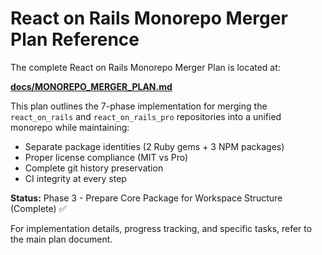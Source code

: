 # React on Rails Monorepo Merger Plan Reference

The complete React on Rails Monorepo Merger Plan is located at:

**[docs/MONOREPO_MERGER_PLAN.md](./MONOREPO_MERGER_PLAN.md)**

This plan outlines the 7-phase implementation for merging the `react_on_rails` and `react_on_rails_pro` repositories into a unified monorepo while maintaining:

- Separate package identities (2 Ruby gems + 3 NPM packages)
- Proper license compliance (MIT vs Pro)
- Complete git history preservation
- CI integrity at every step

**Status:** Phase 3 - Prepare Core Package for Workspace Structure (Complete) ✅

For implementation details, progress tracking, and specific tasks, refer to the main plan document.
